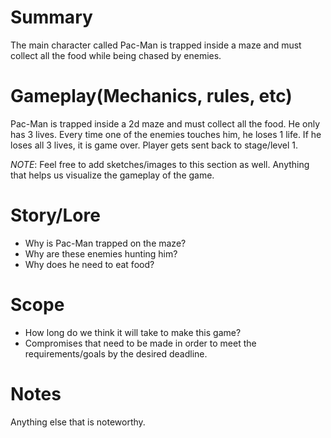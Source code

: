 # Summary

The main character called Pac-Man is trapped inside a maze and must collect
all the food while being chased by enemies.

# Gameplay(Mechanics, rules, etc)
Pac-Man is trapped inside a 2d maze and must collect all the food.
He only has 3 lives. 
Every time one of the enemies touches him, he loses
1 life. If he loses all 3 lives, it is game over. Player gets sent back
to stage/level 1.

*NOTE*: Feel free to add sketches/images to this section as well. Anything
that helps us visualize the gameplay of the game.

# Story/Lore
- Why is Pac-Man trapped on the maze?
- Why are these enemies hunting him?
- Why does he need to eat food?

# Scope
- How long do we think it will take to make this game?
- Compromises that need to be made in order to meet the requirements/goals by the desired deadline.


# Notes
Anything else that is noteworthy.